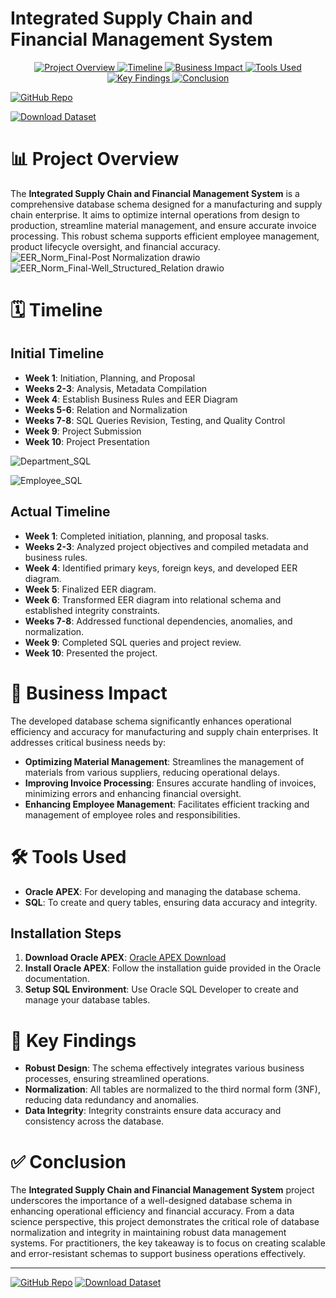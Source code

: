 # Integrated Supply Chain and Financial Management System

<p align="center">
  <a href="#-project-overview">
    <img src="https://img.shields.io/badge/-Project%20Overview-blue?style=for-the-badge" alt="Project Overview">
  </a>
  <a href="#-timeline">
    <img src="https://img.shields.io/badge/-Timeline-green?style=for-the-badge" alt="Timeline">
  </a>
  <a href="#-business-impact">
    <img src="https://img.shields.io/badge/-Business%20Impact-orange?style=for-the-badge" alt="Business Impact">
  </a>
  <a href="#-tools-used">
    <img src="https://img.shields.io/badge/-Tools%20Used-red?style=for-the-badge" alt="Tools Used">
  </a>
  <a href="#-key-findings">
    <img src="https://img.shields.io/badge/-Key%20Findings-purple?style=for-the-badge" alt="Key Findings">
  </a>
  <a href="#-conclusion">
    <img src="https://img.shields.io/badge/-Conclusion-pink?style=for-the-badge" alt="Conclusion">
  </a>
</p>

[![GitHub Repo](https://img.shields.io/badge/Visit-GitHub_Repo-181717?style=for-the-badge&logo=github)](https://github.com/devarchanadev/Integrated-Supply-Chain-and-Financial-Management-System)

[![Download Dataset](https://img.shields.io/badge/Download-Dataset-20BEFF?style=for-the-badge&logo=kaggle)](https://www.kaggle.com)

# 📊 Project Overview

The **Integrated Supply Chain and Financial Management System** is a comprehensive database schema designed for a manufacturing and supply chain enterprise. It aims to optimize internal operations from design to production, streamline material management, and ensure accurate invoice processing. This robust schema supports efficient employee management, product lifecycle oversight, and financial accuracy.
![EER_Norm_Final-Post Normalization drawio](https://github.com/user-attachments/assets/585f2e78-ce02-4ff3-a28d-cb42e9179092)
![EER_Norm_Final-Well_Structured_Relation drawio](https://github.com/user-attachments/assets/3aeb1584-f68f-4017-a499-e689b3a460da)

# 🗓️ Timeline

## Initial Timeline
- **Week 1**: Initiation, Planning, and Proposal
- **Weeks 2-3**: Analysis, Metadata Compilation
- **Week 4**: Establish Business Rules and EER Diagram
- **Weeks 5-6**: Relation and Normalization
- **Weeks 7-8**: SQL Queries Revision, Testing, and Quality Control
- **Week 9**: Project Submission
- **Week 10**: Project Presentation

![Department_SQL](https://github.com/user-attachments/assets/d1416d66-3956-456c-84c1-d6530ec39c6b)

![Employee_SQL](https://github.com/user-attachments/assets/5c386728-cf5a-43f9-8f7f-c4afadee60bb)

## Actual Timeline
- **Week 1**: Completed initiation, planning, and proposal tasks.
- **Weeks 2-3**: Analyzed project objectives and compiled metadata and business rules.
- **Week 4**: Identified primary keys, foreign keys, and developed EER diagram.
- **Week 5**: Finalized EER diagram.
- **Week 6**: Transformed EER diagram into relational schema and established integrity constraints.
- **Weeks 7-8**: Addressed functional dependencies, anomalies, and normalization.
- **Week 9**: Completed SQL queries and project review.
- **Week 10**: Presented the project.

# 💼 Business Impact

The developed database schema significantly enhances operational efficiency and accuracy for manufacturing and supply chain enterprises. It addresses critical business needs by:
- **Optimizing Material Management**: Streamlines the management of materials from various suppliers, reducing operational delays.
- **Improving Invoice Processing**: Ensures accurate handling of invoices, minimizing errors and enhancing financial oversight.
- **Enhancing Employee Management**: Facilitates efficient tracking and management of employee roles and responsibilities.

# 🛠️ Tools Used

- **Oracle APEX**: For developing and managing the database schema.
- **SQL**: To create and query tables, ensuring data accuracy and integrity.

## Installation Steps
1. **Download Oracle APEX**: [Oracle APEX Download](https://www.oracle.com/tools/apex.html)
2. **Install Oracle APEX**: Follow the installation guide provided in the Oracle documentation.
3. **Setup SQL Environment**: Use Oracle SQL Developer to create and manage your database tables.

# 🧠 Key Findings

- **Robust Design**: The schema effectively integrates various business processes, ensuring streamlined operations.
- **Normalization**: All tables are normalized to the third normal form (3NF), reducing data redundancy and anomalies.
- **Data Integrity**: Integrity constraints ensure data accuracy and consistency across the database.

# ✅ Conclusion

The **Integrated Supply Chain and Financial Management System** project underscores the importance of a well-designed database schema in enhancing operational efficiency and financial accuracy. From a data science perspective, this project demonstrates the critical role of database normalization and integrity in maintaining robust data management systems. For practitioners, the key takeaway is to focus on creating scalable and error-resistant schemas to support business operations effectively.

---

[![GitHub Repo](https://img.shields.io/badge/Visit-GitHub_Repo-181717?style=for-the-badge&logo=github)](https://github.com/devarchanadev/Integrated-Supply-Chain-and-Financial-Management-System)
[![Download Dataset](https://img.shields.io/badge/Download-Dataset-20BEFF?style=for-the-badge&logo=kaggle)](https://www.kaggle.com)

